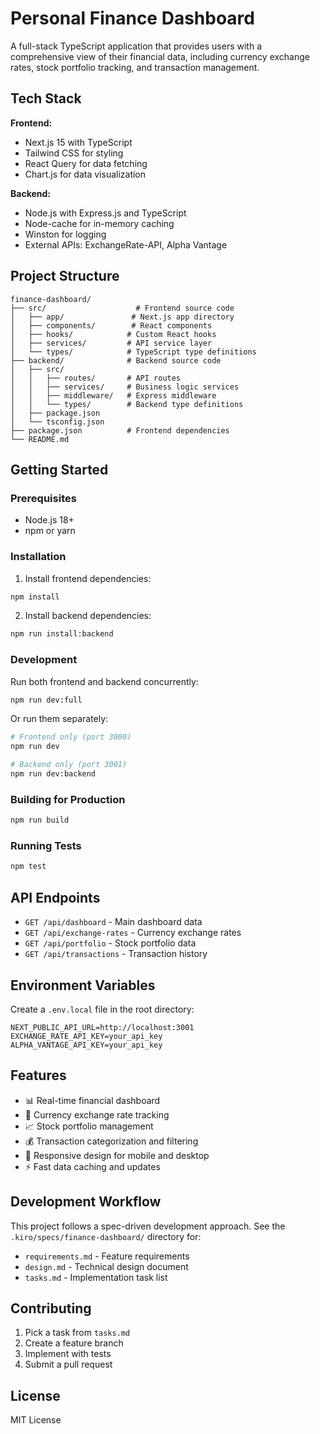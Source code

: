 # Personal Finance Dashboard

A full-stack TypeScript application that provides users with a comprehensive view of their financial data, including currency exchange rates, stock portfolio tracking, and transaction management.

## Tech Stack

**Frontend:**
- Next.js 15 with TypeScript
- Tailwind CSS for styling
- React Query for data fetching
- Chart.js for data visualization

**Backend:**
- Node.js with Express.js and TypeScript
- Node-cache for in-memory caching
- Winston for logging
- External APIs: ExchangeRate-API, Alpha Vantage

## Project Structure

```
finance-dashboard/
├── src/                    # Frontend source code
│   ├── app/               # Next.js app directory
│   ├── components/        # React components
│   ├── hooks/            # Custom React hooks
│   ├── services/         # API service layer
│   └── types/            # TypeScript type definitions
├── backend/              # Backend source code
│   ├── src/
│   │   ├── routes/       # API routes
│   │   ├── services/     # Business logic services
│   │   ├── middleware/   # Express middleware
│   │   └── types/        # Backend type definitions
│   ├── package.json
│   └── tsconfig.json
├── package.json          # Frontend dependencies
└── README.md
```

## Getting Started

### Prerequisites
- Node.js 18+ 
- npm or yarn

### Installation

1. Install frontend dependencies:
```bash
npm install
```

2. Install backend dependencies:
```bash
npm run install:backend
```

### Development

Run both frontend and backend concurrently:
```bash
npm run dev:full
```

Or run them separately:
```bash
# Frontend only (port 3000)
npm run dev

# Backend only (port 3001)
npm run dev:backend
```

### Building for Production

```bash
npm run build
```

### Running Tests

```bash
npm test
```

## API Endpoints

- `GET /api/dashboard` - Main dashboard data
- `GET /api/exchange-rates` - Currency exchange rates
- `GET /api/portfolio` - Stock portfolio data
- `GET /api/transactions` - Transaction history

## Environment Variables

Create a `.env.local` file in the root directory:

```
NEXT_PUBLIC_API_URL=http://localhost:3001
EXCHANGE_RATE_API_KEY=your_api_key
ALPHA_VANTAGE_API_KEY=your_api_key
```

## Features

- 📊 Real-time financial dashboard
- 💱 Currency exchange rate tracking
- 📈 Stock portfolio management
- 💰 Transaction categorization and filtering
- 📱 Responsive design for mobile and desktop
- ⚡ Fast data caching and updates

## Development Workflow

This project follows a spec-driven development approach. See the `.kiro/specs/finance-dashboard/` directory for:
- `requirements.md` - Feature requirements
- `design.md` - Technical design document  
- `tasks.md` - Implementation task list

## Contributing

1. Pick a task from `tasks.md`
2. Create a feature branch
3. Implement with tests
4. Submit a pull request

## License

MIT License